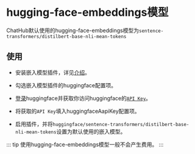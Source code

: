# hugging-face-embeddings模型

ChatHub默认使用的hugging-face-embeddings模型为`sentence-transformers/distilbert-base-nli-mean-tokens`

## 使用

- 安装嵌入模型插件，详见[介绍](introduction.md#安装相应插件)。

- 勾选嵌入模型插件的huggingface配置项。

- [登录](https://huggingface.co/login)huggingface并获取你访问huggingface的[`API Key`](https://huggingface.co/settings/tokens)。

- 将获取的`API Key`填入huggingfaceAapiKey配置项。

- 启用插件，并将`huggingface/sentence-transformers/distilbert-base-nli-mean-tokens`设置为默认使用的嵌入模型。

::: tip
使用hugging-face-embeddings模型一般不会产生费用。
:::